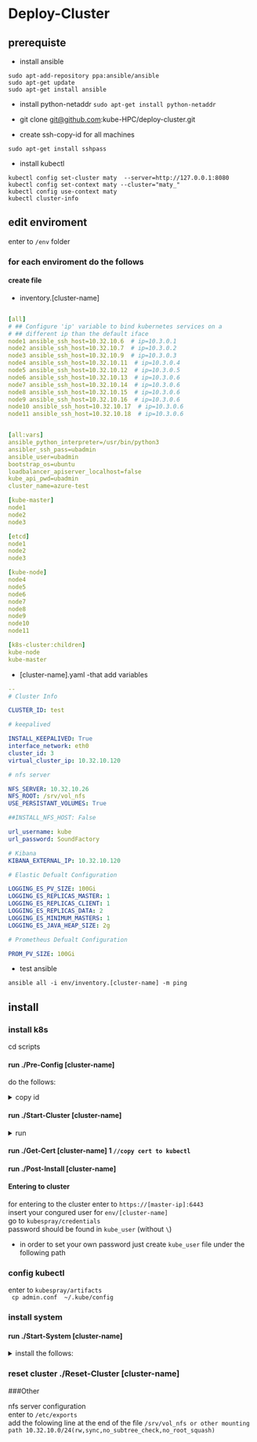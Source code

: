 # Deploy-Cluster

## prerequiste
- install ansible 
```
sudo apt-add-repository ppa:ansible/ansible  
sudo apt-get update  
sudo apt-get install ansible  

```
- install python-netaddr
 ``
 sudo apt-get install python-netaddr
``
- git clone  git@github.com:kube-HPC/deploy-cluster.git

- create ssh-copy-id  for all machines 
``` 
sudo apt-get install sshpass
```
- install kubectl 
```
kubectl config set-cluster maty  --server=http://127.0.0.1:8080 
kubectl config set-context maty --cluster="maty_"
kubectl config use-context maty
kubectl cluster-info
```

## edit enviroment

enter to ``/env`` folder

### for each enviroment do the follows

#### create file 
- inventory.[cluster-name]
```yaml

[all]
# ## Configure 'ip' variable to bind kubernetes services on a
# ## different ip than the default iface
node1 ansible_ssh_host=10.32.10.6  # ip=10.3.0.1
node2 ansible_ssh_host=10.32.10.7  # ip=10.3.0.2
node3 ansible_ssh_host=10.32.10.9  # ip=10.3.0.3
node4 ansible_ssh_host=10.32.10.11  # ip=10.3.0.4
node5 ansible_ssh_host=10.32.10.12  # ip=10.3.0.5
node6 ansible_ssh_host=10.32.10.13  # ip=10.3.0.6
node7 ansible_ssh_host=10.32.10.14  # ip=10.3.0.6
node8 ansible_ssh_host=10.32.10.15  # ip=10.3.0.6
node9 ansible_ssh_host=10.32.10.16  # ip=10.3.0.6
node10 ansible_ssh_host=10.32.10.17  # ip=10.3.0.6
node11 ansible_ssh_host=10.32.10.18  # ip=10.3.0.6


[all:vars]
ansible_python_interpreter=/usr/bin/python3
ansibler_ssh_pass=ubadmin
ansible_user=ubadmin
bootstrap_os=ubuntu
loadbalancer_apiserver_localhost=false
kube_api_pwd=ubadmin
cluster_name=azure-test

[kube-master]
node1
node2
node3

[etcd]
node1
node2
node3

[kube-node]
node4
node5
node6
node7
node8
node9
node10
node11

[k8s-cluster:children]
kube-node
kube-master

```

- [cluster-name].yaml   -that add variables   

``` yaml 
-- 
# Cluster Info

CLUSTER_ID: test 

# keepalived 

INSTALL_KEEPALIVED: True
interface_network: eth0
cluster_id: 3
virtual_cluster_ip: 10.32.10.120

# nfs server 

NFS_SERVER: 10.32.10.26
NFS_ROOT: /srv/vol_nfs
USE_PERSISTANT_VOLUMES: True

##INSTALL_NFS_HOST: False

url_username: kube
url_password: SoundFactory

# Kibana 
KIBANA_EXTERNAL_IP: 10.32.10.120

# Elastic Defualt Configuration 

LOGGING_ES_PV_SIZE: 100Gi
LOGGING_ES_REPLICAS_MASTER: 1
LOGGING_ES_REPLICAS_CLIENT: 1
LOGGING_ES_REPLICAS_DATA: 2
LOGGING_ES_MINIMUM_MASTERS: 1
LOGGING_ES_JAVA_HEAP_SIZE: 2g

# Prometheus Defualt Configuration

PROM_PV_SIZE: 100Gi

```
- test ansible 
```
ansible all -i env/inventory.[cluster-name] -m ping
```


## install 
### install k8s
cd scripts
#### run ./Pre-Config [cluster-name]
do the follows:
<details>
  <summary>copy id</summary>
  <p>copy id for all the cluster nodes</p>
  <p>install ntp nfs-common</p>
</details>



#### run ./Start-Cluster [cluster-name]

<details>
  <summary>run</summary>
    <p>run kubespary</p>
</details>

#### run ./Get-Cert [cluster-name] 1 ```//copy cert to kubectl```
#### run ./Post-Install [cluster-name]


#### Entering to cluster 
for entering to the cluster enter to ``https://[master-ip]:6443``   
insert your congured user for ``env/[cluster-name]``   
go to ``kubespray/credentials``    
password should be found in  ``kube_user`` (without ``\``)     
    
* in order to set your own password just create ``kube_user`` file under the following path 

### config kubectl 
enter to ``kubespray/artifacts``    
`` cp admin.conf  ~/.kube/config``    

### install system

#### run ./Start-System [cluster-name] 

<details>
  <summary>install the follows:</summary>
   <p>weave</p>
   <p>elf (fluentd)</p>
   <p>promethueus</p>
</details>



### reset cluster  ./Reset-Cluster [cluster-name]



###Other

nfs server configuration   
enter to ```/etc/exports```    
add the folowing line at the end of the file ```/srv/vol_nfs or other mounting path 10.32.10.0/24(rw,sync,no_subtree_check,no_root_squash)```

 

